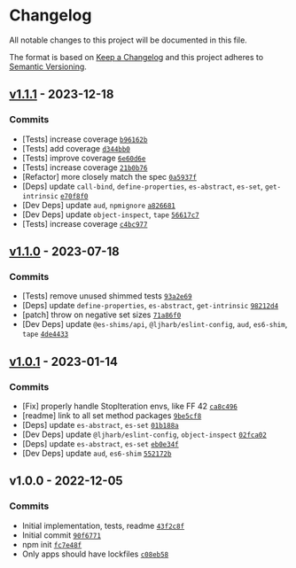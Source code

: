 # Changelog

All notable changes to this project will be documented in this file.

The format is based on [Keep a Changelog](https://keepachangelog.com/en/1.0.0/)
and this project adheres to [Semantic Versioning](https://semver.org/spec/v2.0.0.html).

## [v1.1.1](https://github.com/es-shims/Set.prototype.isSubsetOf/compare/v1.1.0...v1.1.1) - 2023-12-18

### Commits

- [Tests] increase coverage [`b96162b`](https://github.com/es-shims/Set.prototype.isSubsetOf/commit/b96162b841bf076936559315f09394ddd7382037)
- [Tests] add coverage [`d344bb0`](https://github.com/es-shims/Set.prototype.isSubsetOf/commit/d344bb0705f74016a584e54812fc420780a9317f)
- [Tests] improve coverage [`6e60d6e`](https://github.com/es-shims/Set.prototype.isSubsetOf/commit/6e60d6ebc600a5c069f7d2740a17c1d586d8cfca)
- [Tests] increase coverage [`21b0b76`](https://github.com/es-shims/Set.prototype.isSubsetOf/commit/21b0b76a5e0fc1894f7a7413daa3e5725f52c400)
- [Refactor] more closely match the spec [`0a5937f`](https://github.com/es-shims/Set.prototype.isSubsetOf/commit/0a5937f2bf71caa9630b12180c3d85951450c09f)
- [Deps] update `call-bind`, `define-properties`, `es-abstract`, `es-set`, `get-intrinsic` [`e70f8f0`](https://github.com/es-shims/Set.prototype.isSubsetOf/commit/e70f8f0fec973866d75f2bea66fc1df2c8c3d7d2)
- [Dev Deps] update `aud`, `npmignore` [`a826681`](https://github.com/es-shims/Set.prototype.isSubsetOf/commit/a8266814db4dbc92b1f8179e221aa80fb043e687)
- [Dev Deps] update `object-inspect`, `tape` [`56617c7`](https://github.com/es-shims/Set.prototype.isSubsetOf/commit/56617c71e4d91d67f976c624831ef69c23b5a471)
- [Tests] increase coverage [`c4bc977`](https://github.com/es-shims/Set.prototype.isSubsetOf/commit/c4bc9772b3bbc112d103da32b08129bf1683ad4f)

## [v1.1.0](https://github.com/es-shims/Set.prototype.isSubsetOf/compare/v1.0.1...v1.1.0) - 2023-07-18

### Commits

- [Tests] remove unused shimmed tests [`93a2e69`](https://github.com/es-shims/Set.prototype.isSubsetOf/commit/93a2e6914088777ac2d5cacee5ae8ed2a739c717)
- [Deps] update `define-properties`, `es-abstract`, `get-intrinsic` [`98212d4`](https://github.com/es-shims/Set.prototype.isSubsetOf/commit/98212d43598fb61d75b6b153487da2b8b14e5446)
- [patch] throw on negative set sizes [`71a86f0`](https://github.com/es-shims/Set.prototype.isSubsetOf/commit/71a86f08138720405674635da2c69baa65ba81a0)
- [Dev Deps] update `@es-shims/api`, `@ljharb/eslint-config`, `aud`, `es6-shim`, `tape` [`4de4433`](https://github.com/es-shims/Set.prototype.isSubsetOf/commit/4de44331e8737a0aa11dfdeb5d034a102a0d5fd8)

## [v1.0.1](https://github.com/es-shims/Set.prototype.isSubsetOf/compare/v1.0.0...v1.0.1) - 2023-01-14

### Commits

- [Fix] properly handle StopIteration envs, like FF 42 [`ca8c496`](https://github.com/es-shims/Set.prototype.isSubsetOf/commit/ca8c496cb81641e949fcd2ca9c1555d6a37aeac4)
- [readme] link to all set method packages [`9be5cf8`](https://github.com/es-shims/Set.prototype.isSubsetOf/commit/9be5cf8b1900fa37dd35dd87796409793ec86879)
- [Deps] update `es-abstract`, `es-set` [`01b188a`](https://github.com/es-shims/Set.prototype.isSubsetOf/commit/01b188a40ad8065a16f0bd03133aeadf2e89198d)
- [Dev Deps] update `@ljharb/eslint-config`, `object-inspect` [`02fca02`](https://github.com/es-shims/Set.prototype.isSubsetOf/commit/02fca020323133477b0487fd8aadce678a630bcb)
- [Deps] update `es-abstract`, `es-set` [`eb0e34f`](https://github.com/es-shims/Set.prototype.isSubsetOf/commit/eb0e34f67586516bc0d77ae488e270b050473aea)
- [Dev Deps] update `aud`, `es6-shim` [`552172b`](https://github.com/es-shims/Set.prototype.isSubsetOf/commit/552172bb16fe34f9f5da50254c64516b5696b7e2)

## v1.0.0 - 2022-12-05

### Commits

- Initial implementation, tests, readme [`43f2c8f`](https://github.com/es-shims/Set.prototype.isSubsetOf/commit/43f2c8fa8be2dc7113ad8099e705d88ebaf8901b)
- Initial commit [`90f6771`](https://github.com/es-shims/Set.prototype.isSubsetOf/commit/90f67717a64d9ecf3b8ca4f199080984041482ee)
- npm init [`fc7e48f`](https://github.com/es-shims/Set.prototype.isSubsetOf/commit/fc7e48f876c96145747a7dc38af8f2986dd9ba2c)
- Only apps should have lockfiles [`c08eb58`](https://github.com/es-shims/Set.prototype.isSubsetOf/commit/c08eb58ed68142cba2a8126569c1d2ee87f11e8d)
